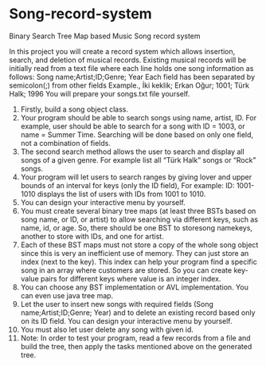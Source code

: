 # Song-record-system
Binary Search Tree Map based Music Song record system

In this project you will create a record system which allows insertion, search, and deletion of musical records. Existing musical records will be initially read from a text file where each line holds one song information as follows:
Song name;Artist;ID;Genre; Year
Each field has been separated by semicolon(;) from other fields
Example.,
İki keklik; Erkan Oğur; 1001; Türk Halk; 1996
You will prepare your songs.txt file yourself.
1. Firstly, build a song object class.
2. Your program should be able to search songs using name, artist, ID. For example, user should be able to search for a song with ID = 1003, or name = Summer Time. Searching will be done based on only one field, not a combination of fields.
3. The second search method allows the user to search and display all songs of a given genre. For example list all “Türk Halk” songs or “Rock” songs.
4. Your program will let users to search ranges by giving lover and upper bounds of an interval for keys (only the ID field), For example: ID: 1001-1010 displays the list of users with IDs from 1001 to 1010.
5. You can design your interactive menu by yourself.
6. You must create several binary tree maps (at least three BSTs based on song name, or ID, or artist) to allow searching via different keys, such as name, id, or age. So, there should be one BST to storesong namekeys, another to store with IDs, and one for artist.
7. Each of these BST maps must not store a copy of the whole song object since this is very an inefficient use of memory. They can just store an index (next to the key). This index can help your program find a specific song in an array where customers are stored. So you can create key-value pairs for different keys where value is an integer index.
8. You can choose any BST implementation or AVL implementation. You can even use java tree map.
9. Let the user to insert new songs with required fields (Song name;Artist;ID;Genre; Year) and to delete an existing record based only on its ID field. You can design your interactive menu by yourself.
10. You must also let user delete any song with given id.
11. Note: In order to test your program, read a few records from a file and build the tree, then apply the tasks mentioned above on the generated tree.
